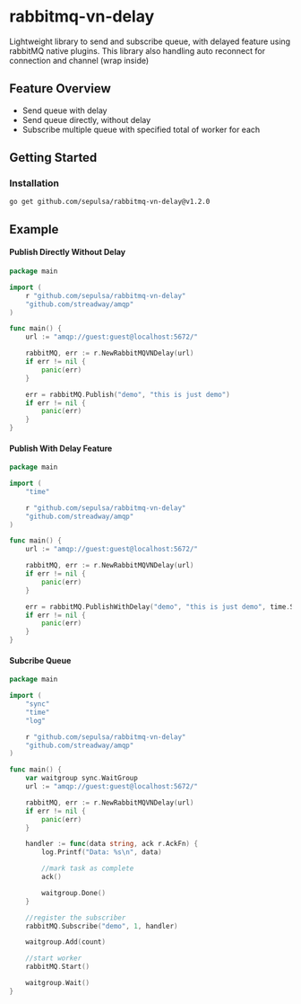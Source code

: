 # rabbitmq-vn-delay

Lightweight library to send and subscribe queue, with delayed feature using rabbitMQ native plugins.
This library also handling auto reconnect for connection and channel (wrap inside)

## Feature Overview

-   Send queue with delay
-   Send queue directly, without delay
-   Subscribe multiple queue with specified total of worker for each

## Getting Started

### Installation

    go get github.com/sepulsa/rabbitmq-vn-delay@v1.2.0

## Example

#### Publish Directly Without Delay

```go
package main

import (
	r "github.com/sepulsa/rabbitmq-vn-delay"
	"github.com/streadway/amqp"
)

func main() {
	url := "amqp://guest:guest@localhost:5672/"

	rabbitMQ, err := r.NewRabbitMQVNDelay(url)
	if err != nil {
		panic(err)
	}

	err = rabbitMQ.Publish("demo", "this is just demo")
	if err != nil {
		panic(err)
	}
}
```

#### Publish With Delay Feature

```go
package main

import (
	"time"

	r "github.com/sepulsa/rabbitmq-vn-delay"
	"github.com/streadway/amqp"
)

func main() {
	url := "amqp://guest:guest@localhost:5672/"

	rabbitMQ, err := r.NewRabbitMQVNDelay(url)
	if err != nil {
		panic(err)
	}

	err = rabbitMQ.PublishWithDelay("demo", "this is just demo", time.Second*5)
	if err != nil {
		panic(err)
	}
}
```

#### Subcribe Queue

```go
package main

import (
	"sync"
	"time"
	"log"

	r "github.com/sepulsa/rabbitmq-vn-delay"
	"github.com/streadway/amqp"
)

func main() {
	var waitgroup sync.WaitGroup
	url := "amqp://guest:guest@localhost:5672/"

	rabbitMQ, err := r.NewRabbitMQVNDelay(url)
	if err != nil {
		panic(err)
	}

	handler := func(data string, ack r.AckFn) {
		log.Printf("Data: %s\n", data)

		//mark task as complete
		ack()

		waitgroup.Done()
	}

	//register the subscriber
	rabbitMQ.Subscribe("demo", 1, handler)

	waitgroup.Add(count)

	//start worker
	rabbitMQ.Start()

	waitgroup.Wait()
}
```
